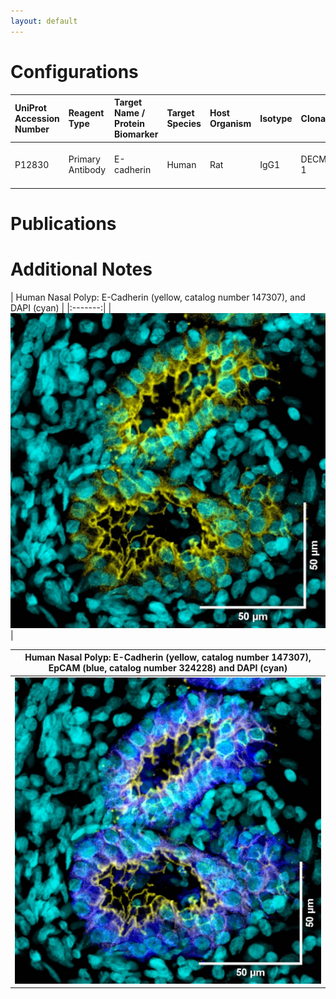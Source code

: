 ```yaml
---
layout: default
---
```


# Configurations

| UniProt Accession Number   | Reagent Type     | Target Name / Protein Biomarker   | Target Species   | Host Organism   | Isotype   | Clonality   | Vendor    |   Catalog Number | Conjugate   | RRID       | Availability   | Method        | Tissue Preservation               | Target Tissue   | Tissue State   | Detergent   | Antigen Retrieval Conditions   | Dye Inactivation Conditions   | Recommend   | Agree               | Disagree   | Contributor         | Notes       |
|:---------------------------|:-----------------|:----------------------------------|:-----------------|:----------------|:----------|:------------|:----------|-----------------:|:------------|:-----------|:---------------|:--------------|:----------------------------------|:----------------|:---------------|:------------|:-------------------------------|:------------------------------|:------------|:-------------------------------------------------------------|:-----------|:--------------------|:------------|
| P12830                     | Primary Antibody | E-cadherin                        | Human            | Rat             | IgG1      | DECMA-1     | BioLegend |           147307 | AF647       | AB_2563954 | Stock          | IBEX2D Manual | 1:4 Cytofix/Cytoperm Fixed Frozen | Nasal Polyp           | NA             | 0.3% Triton-X-100          | NA                             | 1 mg/ml LiBH4 15 minutes      | Yes         | [0009-0004-8162-409X](https://orcid.org/0009-0004-8162-409X)         | NA         | [0009-0004-8162-409X](https://orcid.org/0009-0004-8162-409X) | [1](#notes) |

# Publications


# Additional Notes

<a name="notes"></a>
| Human Nasal Polyp: E-Cadherin (yellow, catalog number 147307), and DAPI (cyan) |
|:-------:|
| ![](Ecadherin_Yellow_DAPI_Cyan.jpg) |

| Human Nasal Polyp: E-Cadherin (yellow, catalog number 147307), EpCAM (blue, catalog number 324228) and DAPI (cyan) |
|:-------:|
| ![](Ecadherin_Yellow_DAPI_Cyan_EpCAM_Blue.jpg) |
